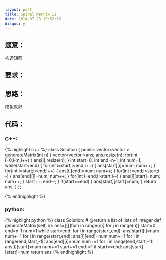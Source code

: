 ```yaml
---
layout: post
title: Spiral Matrix II
date: 2014-07-28 15:52:16
disqus: y
---
```


## 题意：
构造矩阵

## 要求：


## 思路：
模拟就好

## 代码：

### C++:

{% highlight c++ %}
class Solution {
public:
    vector<vector<int> > generateMatrix(int n) {
        vector<vector<int> >ans;
        ans.resize(n);
        for(int i=0;i<n;i++)
        {
            ans[i].resize(n);
        }
        int start=0;
        int end=n-1;
        int num=1;
        while(start<end)
        {
            for(int i=start;i<end;i++)
            {
                ans[start][i]=num;
                num++;
            }
            for(int i=start;i<end;i++)
            {
                ans[i][end]=num;
                num++;
            }
            for(int i=end;i>start;i--)
            {
                ans[end][i]=num;
                num++;
            }
            for(int i=end;i>start;i--)
            {
                ans[i][start]=num;
                num++;
            }
            start++;
            end--;
        }
        if(start==end)
        {
            ans[start][start]=num;
        }
        return ans;
    }
};


 {% endhighlight %}
### python:

{% highlight python %}
class Solution:
    # @return a list of lists of integer
    def generateMatrix(self, n):
        ans=[[[]for i in range(n)] for j in range(n)]
        start=0
        end=n-1
        num=1
        while start<end:
            for i in range(start,end):
                ans[start][i]=num
                num+=1
            for i in range(start,end):
                ans[i][end]=num
                num+=1
            for i in range(end,start,-1):
                ans[end][i]=num
                num+=1
            for i in range(end,start,-1):
                ans[i][start]=num
                num+=1
            start+=1
            end-=1
        if start==end:
            ans[start][start]=num
        return ans
 {% endhighlight %}
